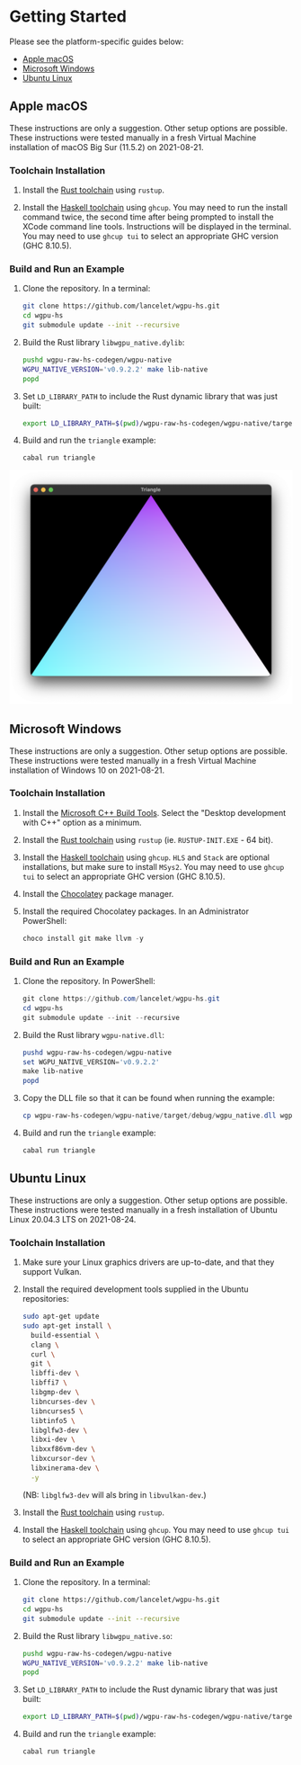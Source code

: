 # Getting Started

Please see the platform-specific guides below:
  - [Apple macOS](#apple-macos)
  - [Microsoft Windows](#microsoft-windows)
  - [Ubuntu Linux](#ubuntu-linux)

## Apple macOS

These instructions are only a suggestion. Other setup options are possible.
These instructions were tested manually in a fresh Virtual Machine installation
of macOS Big Sur (11.5.2) on 2021-08-21.

### Toolchain Installation

  1. Install the
     [Rust toolchain](https://www.rust-lang.org/tools/install) using `rustup`.
     
  1. Install the [Haskell toolchain](https://www.haskell.org/ghcup/) using
     `ghcup`. You may need to run the install command twice, the second time
     after being prompted to install the XCode command line tools. Instructions
     will be displayed in the terminal. You may need to use `ghcup tui` to
     select an appropriate GHC version (GHC 8.10.5).
     
### Build and Run an Example

  1. Clone the repository. In a terminal:
  
     ```sh
     git clone https://github.com/lancelet/wgpu-hs.git
     cd wgpu-hs
     git submodule update --init --recursive
     ```
     
  1. Build the Rust library `libwgpu_native.dylib`:
  
     ```sh
     pushd wgpu-raw-hs-codegen/wgpu-native
     WGPU_NATIVE_VERSION='v0.9.2.2' make lib-native
     popd
     ```
     
  1. Set `LD_LIBRARY_PATH` to include the Rust dynamic library that was just
     built:
     
     ```sh
     export LD_LIBRARY_PATH=$(pwd)/wgpu-raw-hs-codegen/wgpu-native/target/debug/:$LD_LIBRARY_PATH
     ```
     
  1. Build and run the `triangle` example:
  
     ```sh
     cabal run triangle
     ```

![triangle demo](triangle-demo.png)

## Microsoft Windows

These instructions are only a suggestion. Other setup options are possible.
These instructions were tested manually in a fresh Virtual Machine installation
of Windows 10 on 2021-08-21.

### Toolchain Installation

  1. Install the 
     [Microsoft C++ Build Tools](https://visualstudio.microsoft.com/visual-cpp-build-tools/).
     Select the "Desktop development with C++" option as a minimum.

  1. Install the [Rust toolchain](https://www.rust-lang.org/tools/install) using
     `rustup` (ie. `RUSTUP-INIT.EXE` - 64 bit).

  1. Install the [Haskell toolchain](https://www.haskell.org/ghcup/) using
     `ghcup`. `HLS` and `Stack` are optional installations, but make sure to
     install `MSys2`. You may need to use `ghcup tui` to select an appropriate
     GHC version (GHC 8.10.5).
     
  1. Install the [Chocolatey](https://chocolatey.org/) package manager.

  1. Install the required Chocolatey packages. In an Administrator PowerShell:
  
     ```powershell
     choco install git make llvm -y
     ```
 
### Build and Run an Example

  1. Clone the repository. In PowerShell:
  
     ```powershell
     git clone https://github.com/lancelet/wgpu-hs.git
     cd wgpu-hs
     git submodule update --init --recursive
     ```

  1. Build the Rust library `wgpu-native.dll`:
  
     ```powershell
     pushd wgpu-raw-hs-codegen/wgpu-native
     set WGPU_NATIVE_VERSION='v0.9.2.2'
     make lib-native
     popd
     ```

  1. Copy the DLL file so that it can be found when running the example:
  
     ```powershell
     cp wgpu-raw-hs-codegen/wgpu-native/target/debug/wgpu_native.dll wgpu_native.dll 
     ```
     
  1. Build and run the `triangle` example:
  
     ```powershell
     cabal run triangle 
     ```

## Ubuntu Linux

These instructions are only a suggestion. Other setup options are possible.
These instructions were tested manually in a fresh installation of Ubuntu Linux
20.04.3 LTS on 2021-08-24.

### Toolchain Installation

  1. Make sure your Linux graphics drivers are up-to-date, and that they
     support Vulkan.
     
  1. Install the required development tools supplied in the Ubuntu
     repositories:
     
     ```sh
     sudo apt-get update
     sudo apt-get install \
       build-essential \
       clang \
       curl \
       git \
       libffi-dev \
       libffi7 \
       libgmp-dev \
       libncurses-dev \
       libncurses5 \
       libtinfo5 \
       libglfw3-dev \
       libxi-dev \
       libxxf86vm-dev \
       libxcursor-dev \
       libxinerama-dev \
       -y
     ```
     
     (NB: `libglfw3-dev` will als bring in `libvulkan-dev`.)
     
  1. Install the
     [Rust toolchain](https://www.rust-lang.org/tools/install) using `rustup`.

  1. Install the [Haskell toolchain](https://www.haskell.org/ghcup/) using
     `ghcup`. You may need to use `ghcup tui` to select an appropriate GHC
     version (GHC 8.10.5).

### Build and Run an Example

  1. Clone the repository. In a terminal:
  
     ```sh
     git clone https://github.com/lancelet/wgpu-hs.git
     cd wgpu-hs
     git submodule update --init --recursive
     ```
     
  1. Build the Rust library `libwgpu_native.so`:
  
     ```sh
     pushd wgpu-raw-hs-codegen/wgpu-native
     WGPU_NATIVE_VERSION='v0.9.2.2' make lib-native
     popd
     ```
     
  1. Set `LD_LIBRARY_PATH` to include the Rust dynamic library that was just
     built:
     
     ```sh
     export LD_LIBRARY_PATH=$(pwd)/wgpu-raw-hs-codegen/wgpu-native/target/debug/:$LD_LIBRARY_PATH
     ```
     
  1. Build and run the `triangle` example:
  
     ```sh
     cabal run triangle
     ```
